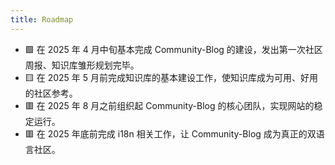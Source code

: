 ```yaml
---
title: Roadmap
---
```


- 🟩 在 2025 年 4 月中旬基本完成 Community-Blog 的建设，发出第一次社区周报、知识库雏形规划完毕。
- 🟨 在 2025 年 5 月前完成知识库的基本建设工作，使知识库成为可用、好用的社区参考。
- 🟥 在 2025 年 8 月之前组织起 Community-Blog 的核心团队，实现网站的稳定运行。
- 🟥 在 2025 年底前完成 i18n 相关工作，让 Community-Blog 成为真正的双语言社区。
